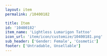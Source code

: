 ```yaml
---
layout: item
permalink: /10400182

title: Item
id: '10400182'
item_name: 'Lightless Lumarigon Tattoo'
icon_url: 'item/icon/customize/10400181.png'
sub_header: ['Gender: Female', 'Cosmetic']
footer: ['Untradable, Unsellable']
---
```

